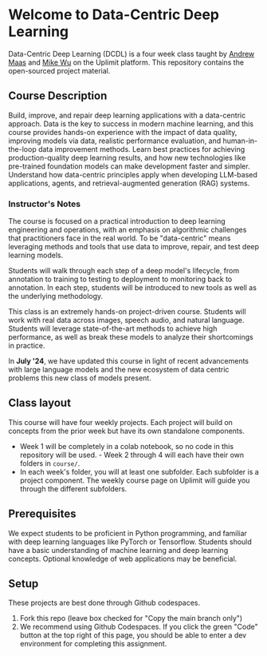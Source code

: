 # Welcome to Data-Centric Deep Learning

Data-Centric Deep Learning (DCDL) is a four week class taught by [Andrew Maas](https://www.linkedin.com/in/andrewleemaas/) and [Mike Wu](https://www.mikehwu.com/) on the Uplimit platform. This repository contains the open-sourced project material.

## Course Description

Build, improve, and repair deep learning applications with a data-centric approach. Data is the key to success in modern machine learning, and this course provides hands-on experience with the impact of data quality, improving models via data, realistic performance evaluation, and human-in-the-loop data improvement methods. Learn best practices for achieving production-quality deep learning results, and how new technologies like pre-trained foundation models can make development faster and simpler. Understand how data-centric principles apply when developing LLM-based applications, agents, and retrieval-augmented generation (RAG) systems.

### Instructor's Notes

The course is focused on a practical introduction to deep learning engineering and operations, with an emphasis on algorithmic challenges that practitioners face in the real world. To be "data-centric" means leveraging methods and tools that use data to improve, repair, and test deep learning models. 

Students will walk through each step of a deep model's lifecycle, from annotation to training to testing to deployment to monitoring back to annotation. In each step, students will be introduced to new tools as well as the underlying methodology. 

This class is an extremely hands-on project-driven course. Students will work with real data across images, speech audio, and natural language. Students will leverage state-of-the-art methods to achieve high performance, as well as break these models to analyze their shortcomings in practice.  

In **July '24**, we have updated this course in light of recent advancements with large language models and the new ecosystem of data centric problems this new class of models present.

## Class layout 

This course will have four weekly projects. Each project will build on concepts from the prior week but have its own standalone components. 
- Week 1 will be completely in a colab notebook, so no code in this repository will be used. - Week 2 through 4 will each have their own folders in `course/`. 
- In each week's folder, you will at least one subfolder. Each subfolder is a project component. The weekly course page on Uplimit will guide you through the different subfolders. 

## Prerequisites

We expect students to be proficient in Python programming, and familiar with deep learning languages like PyTorch or Tensorflow. Students should have a basic understanding of machine learning and deep learning concepts. Optional knowledge of web applications may be beneficial.

## Setup

These projects are best done through Github codespaces. 

1. Fork this repo (leave box checked for "Copy the main branch only")
2. We recommend using Github Codespaces. If you click the green "Code" button at the top right of this page, you should be able to enter a dev environment for completing this assignment.


